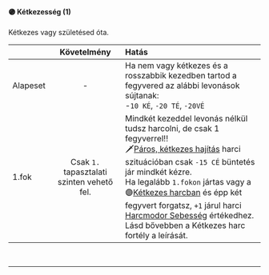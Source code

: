 #### 🟣 Kétkezesség (1)

Kétkezes vagy születésed óta.

| |  Követelmény | Hatás  |
| :----------- | :-----------: | :----------- |
| Alapeset| - | Ha nem vagy kétkezes és a rosszabbik kezedben tartod a fegyvered az alábbi levonások sújtanak:<br />-`10 KÉ`, `-20 TÉ`, `-20VÉ` |
| 1.fok | Csak `1.` tapasztalati szinten vehető fel. | Mindkét kezeddel levonás nélkül tudsz harcolni, de csak 1 fegyverrel!!<br />🗡️[Páros, kétkezes hajítás](../070_tavolsagi_harc.md#p%C3%A1ros-k%C3%A9tkezes-haj%C3%ADt%C3%A1s) harci szituációban csak `-15 CÉ` büntetés jár mindkét kézre.<br />Ha legalább `1.fokon` jártas vagy a 🟣[Kétkezes harcban](ketkezes_harc.md) és épp két fegyvert forgatsz, `+1` járul harci [Harcmodor Sebesség](../063_03_tamadasok_szama__akcio__mozgas.md#harcmodor-sebesség) értékedhez. Lásd bővebben a Kétkezes harc fortély a leírását. |

<br />

---

